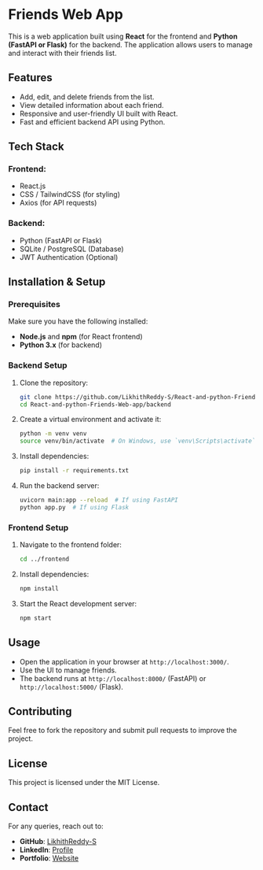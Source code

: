 # Friends Web App

This is a web application built using **React** for the frontend and **Python (FastAPI or Flask)** for the backend. The application allows users to manage and interact with their friends list.

## Features
- Add, edit, and delete friends from the list.
- View detailed information about each friend.
- Responsive and user-friendly UI built with React.
- Fast and efficient backend API using Python.

## Tech Stack
### Frontend:
- React.js
- CSS / TailwindCSS (for styling)
- Axios (for API requests)

### Backend:
- Python (FastAPI or Flask)
- SQLite / PostgreSQL (Database)
- JWT Authentication (Optional)

## Installation & Setup
### Prerequisites
Make sure you have the following installed:
- **Node.js** and **npm** (for React frontend)
- **Python 3.x** (for backend)

### Backend Setup
1. Clone the repository:
   ```sh
   git clone https://github.com/LikhithReddy-S/React-and-python-Friends-Web-app.git
   cd React-and-python-Friends-Web-app/backend
   ```
2. Create a virtual environment and activate it:
   ```sh
   python -m venv venv
   source venv/bin/activate  # On Windows, use `venv\Scripts\activate`
   ```
3. Install dependencies:
   ```sh
   pip install -r requirements.txt
   ```
4. Run the backend server:
   ```sh
   uvicorn main:app --reload  # If using FastAPI
   python app.py  # If using Flask
   ```

### Frontend Setup
1. Navigate to the frontend folder:
   ```sh
   cd ../frontend
   ```
2. Install dependencies:
   ```sh
   npm install
   ```
3. Start the React development server:
   ```sh
   npm start
   ```

## Usage
- Open the application in your browser at `http://localhost:3000/`.
- Use the UI to manage friends.
- The backend runs at `http://localhost:8000/` (FastAPI) or `http://localhost:5000/` (Flask).

## Contributing
Feel free to fork the repository and submit pull requests to improve the project.

## License
This project is licensed under the MIT License.

## Contact
For any queries, reach out to:
- **GitHub**: [LikhithReddy-S](https://github.com/LikhithReddy-S)
- **LinkedIn**: [Profile](https://www.linkedin.com/in/likhithreddys/)
- **Portfolio**: [Website](https://likhithreddy-s.github.io/my-port/)

